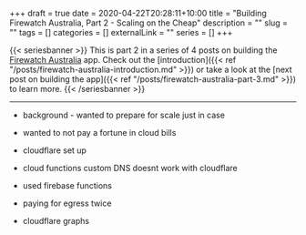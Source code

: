 +++
draft = true
date = 2020-04-22T20:28:11+10:00
title = "Building Firewatch Australia, Part 2 - Scaling on the Cheap"
description = ""
slug = ""
tags = []
categories = []
externalLink = ""
series = []
+++

{{< seriesbanner >}}
This is part 2 in a series of 4 posts on building the [Firewatch Australia](https://firewatchaus.com/) app. Check out the
[introduction]({{< ref "/posts/firewatch-australia-introduction.md" >}}) or take a look at the [next
post on building the app]({{< ref "/posts/firewatch-australia-part-3.md" >}}) to learn more.
{{< /seriesbanner >}}

---

- background - wanted to prepare for scale just in case
- wanted to not pay a fortune in cloud bills

- cloudflare set up
- cloud functions custom DNS doesnt work with cloudflare
- used firebase functions
- paying for egress twice
- cloudflare graphs
